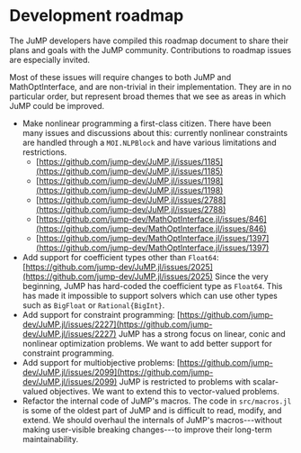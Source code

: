 # Development roadmap

The JuMP developers have compiled this roadmap document to share their plans and
goals with the JuMP community. Contributions to roadmap issues are especially
invited.

Most of these issues will require changes to both JuMP and MathOptInterface, and
are non-trivial in their implementation. They are in no particular order, but
represent broad themes that we see as areas in which JuMP could be improved.

 - Make nonlinear programming a first-class citizen. There have been many issues
   and discussions about this: currently nonlinear constraints are handled
   through a `MOI.NLPBlock` and have various limitations and restrictions.
   - [https://github.com/jump-dev/JuMP.jl/issues/1185](https://github.com/jump-dev/JuMP.jl/issues/1185)
   - [https://github.com/jump-dev/JuMP.jl/issues/1198](https://github.com/jump-dev/JuMP.jl/issues/1198)
   - [https://github.com/jump-dev/JuMP.jl/issues/2788](https://github.com/jump-dev/JuMP.jl/issues/2788)
   - [https://github.com/jump-dev/MathOptInterface.jl/issues/846](https://github.com/jump-dev/MathOptInterface.jl/issues/846)
   - [https://github.com/jump-dev/MathOptInterface.jl/issues/1397](https://github.com/jump-dev/MathOptInterface.jl/issues/1397)
 - Add support for coefficient types other than `Float64`:
   [https://github.com/jump-dev/JuMP.jl/issues/2025](https://github.com/jump-dev/JuMP.jl/issues/2025)
   Since the very beginning, JuMP has hard-coded the coefficient type as
   `Float64`. This has made it impossible to support solvers which can use other
   types such as `BigFloat` or `Rational{BigInt}`.
 - Add support for constraint programming:
   [https://github.com/jump-dev/JuMP.jl/issues/2227](https://github.com/jump-dev/JuMP.jl/issues/2227)
   JuMP has a strong focus on linear, conic and nonlinear optimization problems.
   We want to add better support for constraint programming.
 - Add support for multiobjective problems:
   [https://github.com/jump-dev/JuMP.jl/issues/2099](https://github.com/jump-dev/JuMP.jl/issues/2099)
   JuMP is restricted to problems with scalar-valued objectives. We want to
   extend this to vector-valued problems.
 - Refactor the internal code of JuMP's macros. The code in `src/macros.jl` is
   some of the oldest part of JuMP and is difficult to read, modify, and extend.
   We should overhaul the internals of JuMP's macros---without making
   user-visible breaking changes---to improve their long-term maintainability.
